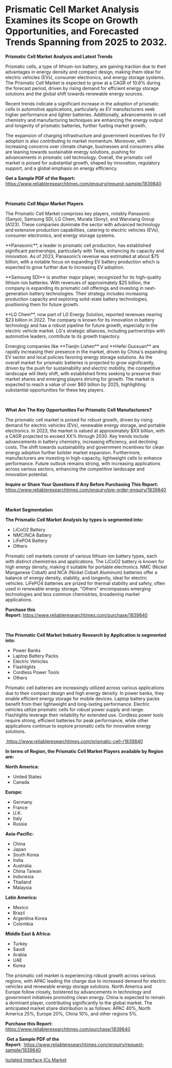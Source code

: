 <p><h1>Prismatic Cell Market Analysis Examines its Scope on Growth Opportunities, and Forecasted Trends Spanning from 2025 to 2032.</h1></p><p><strong>Prismatic Cell Market Analysis and Latest Trends</strong></p>
<p><p>Prismatic cells, a type of lithium-ion battery, are gaining traction due to their advantages in energy density and compact design, making them ideal for electric vehicles (EVs), consumer electronics, and energy storage systems. The Prismatic Cell Market is expected to grow at a CAGR of 10.6% during the forecast period, driven by rising demand for efficient energy storage solutions and the global shift towards renewable energy sources.</p><p>Recent trends indicate a significant increase in the adoption of prismatic cells in automotive applications, particularly as EV manufacturers seek higher performance and lighter batteries. Additionally, advancements in cell chemistry and manufacturing techniques are enhancing the energy output and longevity of prismatic batteries, further fueling market growth. </p><p>The expansion of charging infrastructure and government incentives for EV adoption is also contributing to market momentum. Moreover, with increasing concerns over climate change, businesses and consumers alike are leaning towards sustainable energy solutions, pushing for advancements in prismatic cell technology. Overall, the prismatic cell market is poised for substantial growth, shaped by innovation, regulatory support, and a global emphasis on energy efficiency.</p></p>
<p><strong>Get a Sample PDF of the Report:&nbsp;</strong> <a href="https://www.reliableresearchtimes.com/enquiry/request-sample/1839840?utm_campaign=2193&utm_medium=2&utm_source=Github&utm_content=ia&utm_term=02032025&utm_id=prismatic-cell">https://www.reliableresearchtimes.com/enquiry/request-sample/1839840</a></p>
<p>&nbsp;</p>
<p><strong>Prismatic Cell Major Market Players</strong></p>
<p><p>The Prismatic Cell Market comprises key players, notably Panasonic (Sanyo), Samsung SDI, LG Chem, Murata (Sony), and Wanxiang Group (A123). These companies dominate the sector with advanced technology and extensive production capabilities, catering to electric vehicles (EVs), consumer electronics, and energy storage systems.</p><p>**Panasonic**, a leader in prismatic cell production, has established significant partnerships, particularly with Tesla, enhancing its capacity and innovation. As of 2023, Panasonic’s revenue was estimated at about $75 billion, with a notable focus on expanding EV battery production which is expected to grow further due to increasing EV adoption.</p><p>**Samsung SDI** is another major player, recognized for its high-quality lithium-ion batteries. With revenues of approximately $25 billion, the company is expanding its prismatic cell offerings and investing in next-generation battery technologies. Their strategy includes increasing production capacity and exploring solid-state battery technologies, positioning them for future growth.</p><p>**LG Chem**, now part of LG Energy Solution, reported revenues nearing $23 billion in 2022. The company is known for its innovation in battery technology and has a robust pipeline for future growth, especially in the electric vehicle market. LG's strategic alliances, including partnerships with automotive leaders, contribute to its growth trajectory.</p><p>Emerging companies like **Tianjin Lishen** and **Hefei Guoxuan** are rapidly increasing their presence in the market, driven by China's expanding EV sector and local policies favoring energy storage solutions. As the overall market for prismatic batteries is projected to grow significantly, driven by the push for sustainability and electric mobility, the competitive landscape will likely shift, with established firms seeking to preserve their market shares and emerging players striving for growth. The market is expected to reach a value of over $60 billion by 2025, highlighting substantial opportunities for these key players.</p></p>
<p>&nbsp;</p>
<p><strong>What Are The Key Opportunities For Prismatic Cell Manufacturers?</strong></p>
<p><p>The prismatic cell market is poised for robust growth, driven by rising demand for electric vehicles (EVs), renewable energy storage, and portable electronics. In 2023, the market is valued at approximately $XX billion, with a CAGR projected to exceed XX% through 2030. Key trends include advancements in battery chemistry, increasing efficiency, and declining costs. The shift towards sustainability and government incentives for clean energy adoption further bolster market expansion. Furthermore, manufacturers are investing in high-capacity, lightweight cells to enhance performance. Future outlook remains strong, with increasing applications across various sectors, enhancing the competitive landscape and innovation potential.</p></p>
<p><strong>Inquire or Share Your Questions If Any Before Purchasing This Report:</strong> <a href="https://www.reliableresearchtimes.com/enquiry/pre-order-enquiry/1839840?utm_campaign=2193&utm_medium=2&utm_source=Github&utm_content=ia&utm_term=02032025&utm_id=prismatic-cell">https://www.reliableresearchtimes.com/enquiry/pre-order-enquiry/1839840</a></p>
<p>&nbsp;</p>
<p><strong>Market Segmentation</strong></p>
<p><strong>The Prismatic Cell Market Analysis by types is segmented into:</strong></p>
<p><ul><li>LiCoO2 Battery</li><li>NMC/NCA Battery</li><li>LiFePO4 Battery</li><li>Others</li></ul></p>
<p><p>Prismatic cell markets consist of various lithium-ion battery types, each with distinct chemistries and applications. The LiCoO2 battery is known for high energy density, making it suitable for portable electronics. NMC (Nickel Manganese Cobalt) and NCA (Nickel Cobalt Aluminum) batteries offer a balance of energy density, stability, and longevity, ideal for electric vehicles. LiFePO4 batteries are prized for thermal stability and safety, often used in renewable energy storage. "Others" encompasses emerging technologies and less common chemistries, broadening market applications.</p></p>
<p><strong>Purchase this Report:&nbsp;</strong><a href="https://www.reliableresearchtimes.com/purchase/1839840?utm_campaign=2193&utm_medium=2&utm_source=Github&utm_content=ia&utm_term=02032025&utm_id=prismatic-cell">https://www.reliableresearchtimes.com/purchase/1839840</a></p>
<p>&nbsp;</p>
<p><strong>The Prismatic Cell Market Industry Research by Application is segmented into:</strong></p>
<p><ul><li>Power Banks</li><li>Laptop Battery Packs</li><li>Electric Vehicles</li><li>Flashlights</li><li>Cordless Power Tools</li><li>Others</li></ul></p>
<p><p>Prismatic cell batteries are increasingly utilized across various applications due to their compact design and high energy density. In power banks, they enable efficient energy storage for mobile devices. Laptop battery packs benefit from their lightweight and long-lasting performance. Electric vehicles utilize prismatic cells for robust power supply and range. Flashlights leverage their reliability for extended use. Cordless power tools require strong, efficient batteries for peak performance, while other applications continue to explore prismatic cells for innovative energy solutions.</p></p>
<p><a href="https://www.reliableresearchtimes.com/prismatic-cell-r1839840?utm_campaign=2193&utm_medium=2&utm_source=Github&utm_content=ia&utm_term=02032025&utm_id=prismatic-cell">&nbsp;https://www.reliableresearchtimes.com/prismatic-cell-r1839840</a></p>
<p><strong>In terms of Region, the Prismatic Cell Market Players available by Region are:</strong></p>
<p>
    <p> <strong> North America: </strong>
        <ul>
            <li>United States</li>
            <li>Canada</li>
        </ul>
        </p> 
    <p> <strong> Europe: </strong>
        <ul>
            <li>Germany</li>
            <li>France</li>
            <li>U.K.</li>
            <li>Italy</li>
            <li>Russia</li>
        </ul>
        </p> 
    <p> <strong> Asia-Pacific: </strong>
        <ul>
            <li>China</li>
            <li>Japan</li>
            <li>South Korea</li>
            <li>India</li>
            <li>Australia</li>
            <li>China Taiwan</li>
            <li>Indonesia</li>
            <li>Thailand</li>
            <li>Malaysia</li>
        </ul>
        </p> 
    <p> <strong> Latin America: </strong>
        <ul>
            <li>Mexico</li>
            <li>Brazil</li>
            <li>Argentina Korea</li>
            <li>Colombia</li>
        </ul>
        </p> 
    <p> <strong> Middle East & Africa: </strong>
        <ul>
            <li>Turkey</li>
            <li>Saudi</li>
            <li>Arabia</li>
            <li>UAE</li>
            <li>Korea</li>
        </ul>
    </p>
    </p>
<p><p>The prismatic cell market is experiencing robust growth across various regions, with APAC leading the charge due to increased demand for electric vehicles and renewable energy storage solutions. North America and Europe follow closely, bolstered by advancements in technology and government initiatives promoting clean energy. China is expected to remain a dominant player, contributing significantly to the global market. The anticipated market share distribution is as follows: APAC 40%, North America 25%, Europe 20%, China 10%, and other regions 5%.</p></p>
<p><strong>Purchase this Report: </strong><a href="https://www.reliableresearchtimes.com/purchase/1839840?utm_campaign=2193&utm_medium=2&utm_source=Github&utm_content=ia&utm_term=02032025&utm_id=prismatic-cell">https://www.reliableresearchtimes.com/purchase/1839840</a></p>
<p>&nbsp;<strong>Get a Sample PDF of the Report:&nbsp;&nbsp;</strong><a href="https://www.reliableresearchtimes.com/enquiry/request-sample/1839840?utm_campaign=2193&utm_medium=2&utm_source=Github&utm_content=ia&utm_term=02032025&utm_id=prismatic-cell">https://www.reliableresearchtimes.com/enquiry/request-sample/1839840</a></p>
<p><strong></strong></p>
<p><p><a href="https://github.com/ygfu6u/Market-Research-Report-List-1/blob/main/isolated-interface-ics-market.md?utm_campaign=2193&utm_medium=2&utm_source=Github&utm_content=ia&utm_term=02032025&utm_id=prismatic-cell">Isolated Interface ICs Market</a></p></p>